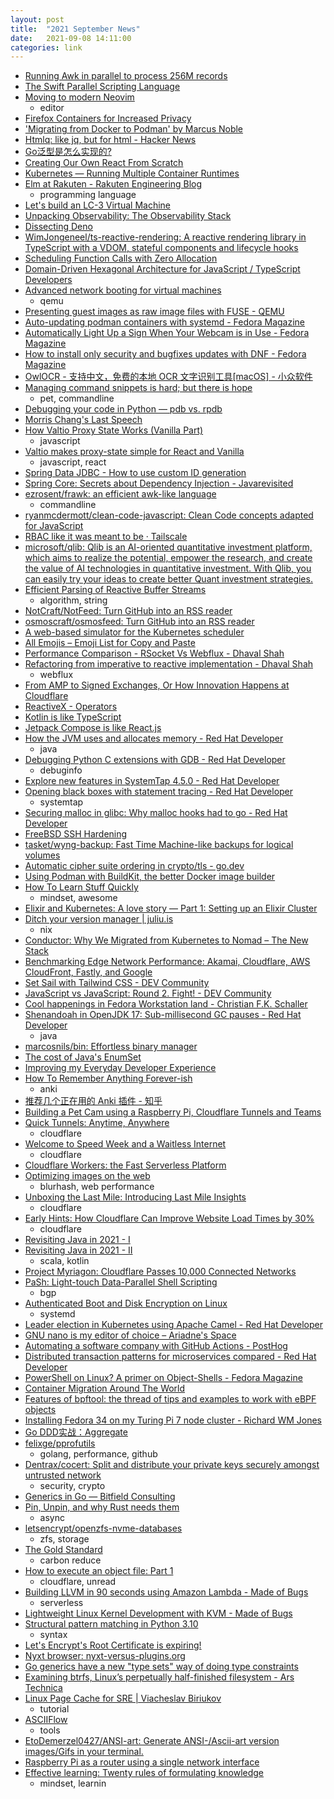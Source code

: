```yaml
---
layout: post
title:  "2021 September News"
date:   2021-09-08 14:11:00
categories: link
---
```

- [Running Awk in parallel to process 256M records](https://ketancmaheshwari.github.io/posts/2020/05/24/SMC18-Data-Challenge-4.html)
- [The Swift Parallel Scripting Language](http://swift-lang.org/main/index.php)
- [Moving to modern Neovim](https://toroid.org/modern-neovim)
  - editor
- [Firefox Containers for Increased Privacy](https://www.thechiefmeat.com/guides/containers.html)
- ['Migrating from Docker to Podman' by Marcus Noble](https://marcusnoble.co.uk/2021-09-01-migrating-from-docker-to-podman/)
- [Htmlq: like jq, but for html - Hacker News](https://news.ycombinator.com/item?id=28441880)
- [ Go泛型是怎么实现的?](https://colobu.com/2021/08/30/how-is-go-generic-implemented/)
- [Creating Our Own React From Scratch](https://itnext.io/creating-our-own-react-from-scratch-82dd6356676d)
- [Kubernetes — Running Multiple Container Runtimes](https://itnext.io/kubernetes-running-multiple-container-runtimes-65220b4f9ef4)
- [Elm at Rakuten - Rakuten Engineering Blog](https://engineering.rakuten.today/post/elm-at-rakuten/#index)
  - programming language
- [Let's build an LC-3 Virtual Machine](https://www.rodrigoaraujo.me/posts/lets-build-an-lc-3-virtual-machine/)
- [Unpacking Observability: The Observability Stack](https://adri-v.medium.com/unpacking-observability-the-observability-stack-93d4733e2a72)
- [Dissecting Deno](https://fettblog.eu/dissecting-deno/)
- [WimJongeneel/ts-reactive-rendering: A reactive rendering library in TypeScript with a VDOM, stateful components and lifecycle hooks](https://github.com/WimJongeneel/ts-reactive-rendering)
- [Scheduling Function Calls with Zero Allocation](https://golang.design/research/zero-alloc-call-sched/)
- [Domain-Driven Hexagonal Architecture for JavaScript / TypeScript Developers](https://javascript.plainenglish.io/domain-driven-hexagon-architecture-568d67ae4dd5)
- [Advanced network booting for virtual machines](https://www.kraxel.org/blog/2021/09/vm-network-boot/)
  - qemu
- [Presenting guest images as raw image files with FUSE - QEMU](https://www.qemu.org/2021/08/22/fuse-blkexport/)
- [Auto-updating podman containers with systemd - Fedora Magazine](https://fedoramagazine.org/auto-updating-podman-containers-with-systemd/)
- [Automatically Light Up a Sign When Your Webcam is in Use - Fedora Magazine](https://fedoramagazine.org/automatically-light-up-a-sign-when-your-webcam-is-in-use/)
- [How to install only security and bugfixes updates with DNF - Fedora Magazine](https://fedoramagazine.org/how-to-install-only-security-and-bugfixes-updates-with-dnf/)
- [OwlOCR - 支持中文，免费的本地 OCR 文字识别工具[macOS] - 小众软件](https://www.appinn.com/owlocr-for-macos/)
- [Managing command snippets is hard; but there is hope](https://itnext.io/managing-command-snippets-is-hard-but-there-is-hope-dc6f046759bc)
  - pet, commandline
- [Debugging your code in Python — pdb vs. rpdb](https://itnext.io/debugging-your-code-in-python-pdb-vs-rpdb-e7bb918a8ac3)
- [Morris Chang's Last Speech](https://interconnected.blog/morris-changs-last-speech/)
- [How Valtio Proxy State Works (Vanilla Part)](https://itnext.io/how-valtio-proxy-state-works-vanilla-part-585ee38bd080)
  - javascript
- [Valtio makes proxy-state simple for React and Vanilla](https://github.com/pmndrs/valtio)
  - javascript, react
- [Spring Data JDBC - How to use custom ID generation](https://spring.io/blog/2021/09/09/spring-data-jdbc-how-to-use-custom-id-generation)
- [Spring Core: Secrets about Dependency Injection - Javarevisited](https://medium.com/javarevisited/spring-core-all-you-need-to-know-about-dependency-injection-2048d80340af)
- [ezrosent/frawk: an efficient awk-like language](https://github.com/ezrosent/frawk)
  - commandline
- [ryanmcdermott/clean-code-javascript: Clean Code concepts adapted for JavaScript](https://github.com/ryanmcdermott/clean-code-javascript#solid)
- [RBAC like it was meant to be · Tailscale](https://tailscale.com/blog/rbac-like-it-was-meant-to-be/)
- [microsoft/qlib: Qlib is an AI-oriented quantitative investment platform, which aims to realize the potential, empower the research, and create the value of AI technologies in quantitative investment. With Qlib, you can easily try your ideas to create better Quant investment strategies.](https://github.com/microsoft/qlib)
- [Efficient Parsing of Reactive Buffer Streams](https://spring.io/blog/2021/09/14/efficient-parsing-of-reactive-buffer-streams)
  - algorithm, string
- [NotCraft/NotFeed: Turn GitHub into an RSS reader](https://github.com/NotCraft/NotFeed)
- [osmoscraft/osmosfeed: Turn GitHub into an RSS reader](https://github.com/osmoscraft/osmosfeed)
- [A web-based simulator for the Kubernetes scheduler](https://golangexample.com/a-web-based-simulator-for-the-kubernetes-scheduler/)
- [All Emojis – Emoji List for Copy and Paste](https://www.freecodecamp.org/news/all-emojis-emoji-list-for-copy-and-paste/)
- [Performance Comparison - RSocket Vs Webflux - Dhaval Shah](https://www.dhaval-shah.com/performance-comparison-rsocket-webflux/)
- [Refactoring from imperative to reactive implementation - Dhaval Shah](https://www.dhaval-shah.com/refactoring-from-imperative-to-reactive-implementation/)
  - webflux
- [From AMP to Signed Exchanges, Or How Innovation Happens at Cloudflare](https://blog.cloudflare.com/from-amp-to-signed-exchanges-or-how-innovation-happens-at-cloudflare/)
- [ReactiveX - Operators](http://reactivex.io/documentation/operators.html?spm=ata.21736010.0.0.13e187cefLbD6N)
- [Kotlin is like TypeScript](https://linux-china.github.io/kotlin-is-like-typescript.html?spm=ata.21736010.0.0.5d8d6740swRJ3Z)
- [Jetpack Compose is like React.js](https://linux-china.github.io/jetpack-compose-is-like-reactjs.html?spm=ata.21736010.0.0.5d8d6740swRJ3Z)
- [How the JVM uses and allocates memory - Red Hat Developer](https://developers.redhat.com/articles/2021/09/09/how-jvm-uses-and-allocates-memory#how_to_check_the_thread_stack_size)
  - java
- [Debugging Python C extensions with GDB - Red Hat Developer](https://developers.redhat.com/articles/2021/09/08/debugging-python-c-extensions-gdb#red_hat_contributions_to_the_python_debug_build)
  - debuginfo
- [Explore new features in SystemTap 4.5.0 - Red Hat Developer](https://developers.redhat.com/articles/2021/08/16/explore-new-features-systemtap-450#bpf_back_end_improvements)
- [Opening black boxes with statement tracing - Red Hat Developer](https://developers.redhat.com/articles/2021/08/04/opening-black-boxes-statement-tracing#statement_tracing_with_systemtap)
  - systemtap
- [Securing malloc in glibc: Why malloc hooks had to go - Red Hat Developer](https://developers.redhat.com/articles/2021/08/25/securing-malloc-glibc-why-malloc-hooks-had-go)
- [FreeBSD SSH Hardening](https://gist.github.com/koobs/e01cf8869484a095605404cd0051eb11)
- [tasket/wyng-backup: Fast Time Machine-like backups for logical volumes](https://github.com/tasket/wyng-backup)
- [Automatic cipher suite ordering in crypto/tls - go.dev](https://go.dev/blog/tls-cipher-suites)
- [Using Podman with BuildKit, the better Docker image builder](https://pythonspeed.com/articles/podman-buildkit/)
- [How To Learn Stuff Quickly](https://www.joshwcomeau.com/blog/how-to-learn-stuff-quickly/)
  - mindset, awesome
- [Elixir and Kubernetes: A love story — Part 1: Setting up an Elixir Cluster](https://itnext.io/elixir-and-kubernetes-a-love-story-721cc6a5c7d5)
- [Ditch your version manager | juliu.is](https://juliu.is/ditch-your-version-manager/)
  - nix
- [Conductor: Why We Migrated from Kubernetes to Nomad – The New Stack](https://thenewstack.io/conductor-why-we-migrated-from-kubernetes-to-nomad/)
- [Benchmarking Edge Network Performance: Akamai, Cloudflare, AWS CloudFront, Fastly, and Google](https://blog.cloudflare.com/benchmarking-edge-network-performance/)
- [Set Sail with Tailwind CSS - DEV Community](https://dev.to/giantmachines/set-sail-with-tailwind-css-4o06)
- [JavaScript vs JavaScript: Round 2. Fight! - DEV Community](https://dev.to/this-is-learning/javascript-vs-javascript-round-2-fight-2m44)
- [Cool happenings in Fedora Workstation land - Christian F.K. Schaller](https://blogs.gnome.org/uraeus/2021/09/16/cool-happenings-in-fedora-workstation-land/)
- [Shenandoah in OpenJDK 17: Sub-millisecond GC pauses - Red Hat Developer](https://developers.redhat.com/articles/2021/09/16/shenandoah-openjdk-17-sub-millisecond-gc-pauses#)
  - java
- [marcosnils/bin: Effortless binary manager](https://github.com/marcosnils/bin)
- [The cost of Java's EnumSet](https://nullprogram.com/blog/2021/04/23/)
- [Improving my Everyday Developer Experience](https://blog.cctechwiz.com/improving-my-everyday-developer-experience)
- [How To Remember Anything Forever-ish](https://ncase.me/remember/)
  - anki
- [推荐几个正在用的 Anki 插件 - 知乎](https://zhuanlan.zhihu.com/p/120382581)
- [Building a Pet Cam using a Raspberry Pi, Cloudflare Tunnels and Teams](https://blog.cloudflare.com/building-a-pet-cam-using-a-raspberry-pi-cloudflare-tunnels-and-teams/)
- [Quick Tunnels: Anytime, Anywhere](https://blog.cloudflare.com/quick-tunnels-anytime-anywhere/)
  - cloudflare
- [Welcome to Speed Week and a Waitless Internet](https://blog.cloudflare.com/fastest-internet/)
  - cloudflare
- [Cloudflare Workers: the Fast Serverless Platform](https://blog.cloudflare.com/cloudflare-workers-the-fast-serverless-platform/)
- [Optimizing images on the web](https://blog.cloudflare.com/optimizing-images/)
  - blurhash, web performance
- [Unboxing the Last Mile: Introducing Last Mile Insights](https://blog.cloudflare.com/last-mile-insights/)
  - cloudflare
- [Early Hints: How Cloudflare Can Improve Website Load Times by 30%](https://blog.cloudflare.com/early-hints/)
  - cloudflare
- [Revisiting Java in 2021 - I](https://www.avanwyk.com/revisiting-java-in-2021-i/)
- [Revisiting Java in 2021 - II](https://www.avanwyk.com/revisiting-java-in-2021-ii/)
  - scala, kotlin
- [Project Myriagon: Cloudflare Passes 10,000 Connected Networks](https://blog.cloudflare.com/10000-networks-and-beyond/)
- [PaSh: Light-touch Data-Parallel Shell Scripting](https://binpa.sh/)
  - bgp
- [Authenticated Boot and Disk Encryption on Linux](http://0pointer.net/blog/authenticated-boot-and-disk-encryption-on-linux.html)
  - systemd
- [Leader election in Kubernetes using Apache Camel - Red Hat Developer](https://developers.redhat.com/articles/2021/09/23/leader-election-kubernetes-using-apache-camel#leadership_elections_in_openshift)
- [GNU nano is my editor of choice – Ariadne's Space](https://ariadne.space/2021/08/13/gnu-nano-is-my-editor-of-choice/)
- [Automating a software company with GitHub Actions - PostHog](https://posthog.com/blog/automating-a-software-company-with-github-actions)
- [Distributed transaction patterns for microservices compared - Red Hat Developer](https://developers.redhat.com/articles/2021/09/21/distributed-transaction-patterns-microservices-compared#how_to_choose_a_distributed_transactions_strategy)
- [PowerShell on Linux? A primer on Object-Shells - Fedora Magazine](https://fedoramagazine.org/powershell-on-linux-a-primer-on-object-shells/)
- [Container Migration Around The World](https://www.redhat.com/de/blog/container-migration-around-world)
- [Features of bpftool: the thread of tips and examples to work with eBPF objects](https://qmonnet.github.io/whirl-offload/2021/09/23/bpftool-features-thread/)
- [Installing Fedora 34 on my Turing Pi 7 node cluster - Richard WM Jones](https://rwmj.wordpress.com/2021/09/28/installing-fedora-34-on-my-turing-pi-7-node-cluster/)
- [Go DDD实战：Aggregate](https://levelup.gitconnected.com/practical-ddd-in-golang-aggregate-de13f561e629)
- [felixge/pprofutils](https://github.com/felixge/pprofutils)
  - golang, performance, github
- [Dentrax/cocert: Split and distribute your private keys securely amongst untrusted network](https://github.com/Dentrax/cocert)
  - security, crypto
- [Generics in Go — Bitfield Consulting](https://bitfieldconsulting.com/golang/generics)
- [Pin, Unpin, and why Rust needs them](https://blog.cloudflare.com/pin-and-unpin-in-rust/)
  - async
- [letsencrypt/openzfs-nvme-databases](https://github.com/letsencrypt/openzfs-nvme-databases)
  - zfs, storage
- [The Gold Standard](https://www.goldstandard.org/)
  - carbon reduce
- [How to execute an object file: Part 1](https://blog.cloudflare.com/how-to-execute-an-object-file-part-1/)
  - cloudflare, unread
- [Building LLVM in 90 seconds using Amazon Lambda - Made of Bugs](https://blog.nelhage.com/post/building-llvm-in-90s/)
  - serverless
- [Lightweight Linux Kernel Development with KVM - Made of Bugs](https://blog.nelhage.com/2013/12/lightweight-linux-kernel-development-with-kvm/)  
- [Structural pattern matching in Python 3.10](https://benhoyt.com/writings/python-pattern-matching/)
  - syntax
- [Let's Encrypt's Root Certificate is expiring!](https://scotthelme.co.uk/lets-encrypt-old-root-expiration/)
- [Nyxt browser: nyxt-versus-plugins.org](https://nyxt.atlas.engineer/article/nyxt-versus-plugins.org)
- [Go generics have a new "type sets" way of doing type constraints](https://utcc.utoronto.ca/~cks/space/blog/programming/GoGenericsTypeSets)
- [Examining btrfs, Linux’s perpetually half-finished filesystem - Ars Technica](https://arstechnica.com/gadgets/2021/09/examining-btrfs-linuxs-perpetually-half-finished-filesystem/)
- [Linux Page Cache for SRE | Viacheslav Biriukov](https://biriukov.dev/docs/page-cache/0-linux-page-cache-for-sre/)
  - tutorial
- [ASCIIFlow](https://asciiflow.com/#/local/Untitled%20drawing)
  - tools
- [EtoDemerzel0427/ANSI-art: Generate ANSI-/Ascii-art version images/Gifs in your terminal.](https://github.com/EtoDemerzel0427/ANSI-art)
- [Raspberry Pi as a router using a single network interface](https://louwrentius.com/raspberry-pi-as-a-router-using-a-single-network-interface.html)
- [Effective learning: Twenty rules of formulating knowledge](https://www.supermemo.com/en/archives1990-2015/articles/20rules)
  - mindset, learnin
